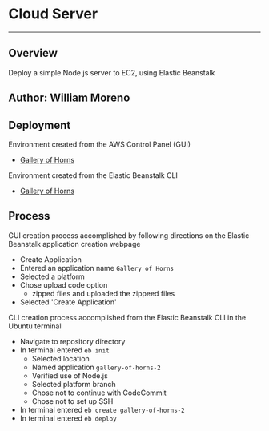 # Cloud Server
---

## Overview

Deploy a simple Node.js server to EC2, using Elastic Beanstalk

## Author: William Moreno

## Deployment

Environment created from the AWS Control Panel (GUI)
  - [Gallery of Horns](http://galleryofhorns-env.eba-j2dr23gz.us-east-2.elasticbeanstalk.com/)

Environment created from the Elastic Beanstalk CLI
  - [Gallery of Horns](gallery-of-horns-2.eba-5jhsnxvn.us-west-2.elasticbeanstalk.com)


## Process

GUI creation process accomplished by following directions on the Elastic Beanstalk application creation webpage
- Create Application
- Entered an application name `Gallery of Horns`
- Selected a platform
- Chose upload code option
  - zipped files and uploaded the zippeed files
- Selected 'Create Application'


CLI creation process accomplished from the Elastic Beanstalk CLI in the Ubuntu terminal
- Navigate to repository directory
- In terminal entered `eb init`
  - Selected location
  - Named application `gallery-of-horns-2`
  - Verified use of Node.js
  - Selected platform branch
  - Chose not to continue with CodeCommit
  - Chose not to set up SSH
- In terminal entered `eb create gallery-of-horns-2`
- In terminal entered `eb deploy`
